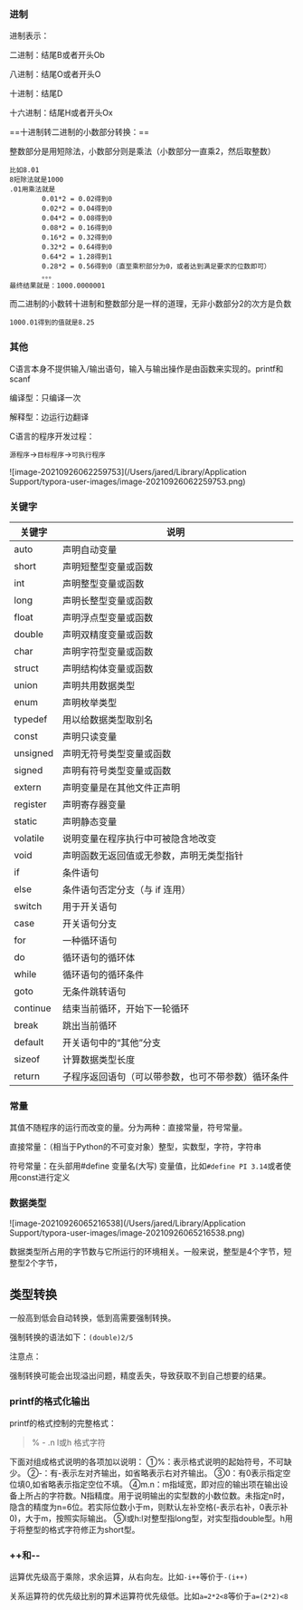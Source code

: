 ### 进制

进制表示：

二进制：结尾B或者开头Ob

八进制：结尾O或者开头O

十进制：结尾D

十六进制：结尾H或者开头Ox



==十进制转二进制的小数部分转换：==

整数部分是用短除法，小数部分则是乘法（小数部分一直乘2，然后取整数）

```
比如8.01
8短除法就是1000
.01用乘法就是
		0.01*2 = 0.02得到0
		0.02*2 = 0.04得到0
		0.04*2 = 0.08得到0
		0.08*2 = 0.16得到0
		0.16*2 = 0.32得到0
		0.32*2 = 0.64得到0
		0.64*2 = 1.28得到1
		0.28*2 = 0.56得到0（直至乘积部分为0，或者达到满足要求的位数即可）
		。。。
最终结果就是：1000.0000001
```

而二进制的小数转十进制和整数部分是一样的道理，无非小数部分2的次方是负数

```
1000.01得到的值就是8.25
```



### 其他

C语言本身不提供输入/输出语句，输入与输出操作是由函数来实现的。printf和scanf

编译型：只编译一次

解释型：边运行边翻译

C语言的程序开发过程：

`源程序`->`目标程序`->`可执行程序`

![image-20210926062259753](/Users/jared/Library/Application Support/typora-user-images/image-20210926062259753.png)

### 关键字

| 关键字   | 说明                                               |
| -------- | -------------------------------------------------- |
| auto     | 声明自动变量                                       |
| short    | 声明短整型变量或函数                               |
| int      | 声明整型变量或函数                                 |
| long     | 声明长整型变量或函数                               |
| float    | 声明浮点型变量或函数                               |
| double   | 声明双精度变量或函数                               |
| char     | 声明字符型变量或函数                               |
| struct   | 声明结构体变量或函数                               |
| union    | 声明共用数据类型                                   |
| enum     | 声明枚举类型                                       |
| typedef  | 用以给数据类型取别名                               |
| const    | 声明只读变量                                       |
| unsigned | 声明无符号类型变量或函数                           |
| signed   | 声明有符号类型变量或函数                           |
| extern   | 声明变量是在其他文件正声明                         |
| register | 声明寄存器变量                                     |
| static   | 声明静态变量                                       |
| volatile | 说明变量在程序执行中可被隐含地改变                 |
| void     | 声明函数无返回值或无参数，声明无类型指针           |
| if       | 条件语句                                           |
| else     | 条件语句否定分支（与 if 连用）                     |
| switch   | 用于开关语句                                       |
| case     | 开关语句分支                                       |
| for      | 一种循环语句                                       |
| do       | 循环语句的循环体                                   |
| while    | 循环语句的循环条件                                 |
| goto     | 无条件跳转语句                                     |
| continue | 结束当前循环，开始下一轮循环                       |
| break    | 跳出当前循环                                       |
| default  | 开关语句中的“其他”分支                             |
| sizeof   | 计算数据类型长度                                   |
| return   | 子程序返回语句（可以带参数，也可不带参数）循环条件 |



### 常量

其值不随程序的运行而改变的量。分为两种：直接常量，符号常量。

直接常量：（相当于Python的不可变对象）整型，实数型，字符，字符串

符号常量：在头部用#define 变量名(大写) 变量值，比如`#define PI 3.14`或者使用const进行定义



### 数据类型

![image-20210926065216538](/Users/jared/Library/Application Support/typora-user-images/image-20210926065216538.png)

数据类型所占用的字节数与它所运行的环境相关。一般来说，整型是4个字节，短整型2个字节，

## 类型转换

一般高到低会自动转换，低到高需要强制转换。

强制转换的语法如下：`(double)2/5`

注意点：

强制转换可能会出现溢出问题，精度丢失，导致获取不到自己想要的结果。



### printf的格式化输出

printf的格式控制的完整格式：

> % - .n l或h 格式字符

下面对组成格式说明的各项加以说明：
①%：表示格式说明的起始符号，不可缺少。
②-：有-表示左对齐输出，如省略表示右对齐输出。
③0：有0表示指定空位填0,如省略表示指定空位不填。
④m.n：m指域宽，即对应的输出项在输出设备上所占的字符数。N指精度。用于说明输出的实型数的小数位数。未指定n时，隐含的精度为n=6位。若实际位数小于m，则默认左补空格(-表示右补，0表示补0)，大于m，按照实际输出。
⑤l或h:l对整型指long型，对实型指double型。h用于将整型的格式字符修正为short型。



### ++和--

运算优先级高于乘除，求余运算，从右向左。比如`-i++`等价于`-(i++)`

关系运算符的优先级比别的算术运算符优先级低。比如`a=2*2<8`等价于`a=(2*2)<8`